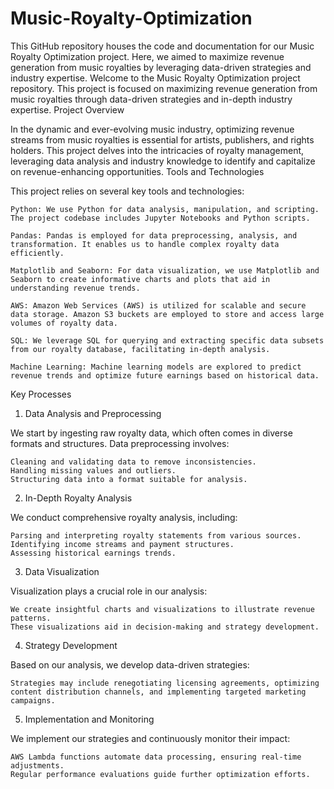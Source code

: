 # Music-Royalty-Optimization


This GitHub repository houses the code and documentation for our Music Royalty Optimization project. Here, we aimed to maximize revenue generation from music royalties by leveraging data-driven strategies and industry expertise.
Welcome to the Music Royalty Optimization project repository. This project is focused on maximizing revenue generation from music royalties through data-driven strategies and in-depth industry expertise.
Project Overview

In the dynamic and ever-evolving music industry, optimizing revenue streams from music royalties is essential for artists, publishers, and rights holders. This project delves into the intricacies of royalty management, leveraging data analysis and industry knowledge to identify and capitalize on revenue-enhancing opportunities.
Tools and Technologies

This project relies on several key tools and technologies:

    Python: We use Python for data analysis, manipulation, and scripting. The project codebase includes Jupyter Notebooks and Python scripts.

    Pandas: Pandas is employed for data preprocessing, analysis, and transformation. It enables us to handle complex royalty data efficiently.

    Matplotlib and Seaborn: For data visualization, we use Matplotlib and Seaborn to create informative charts and plots that aid in understanding revenue trends.

    AWS: Amazon Web Services (AWS) is utilized for scalable and secure data storage. Amazon S3 buckets are employed to store and access large volumes of royalty data.

    SQL: We leverage SQL for querying and extracting specific data subsets from our royalty database, facilitating in-depth analysis.

    Machine Learning: Machine learning models are explored to predict revenue trends and optimize future earnings based on historical data.

Key Processes
1. Data Analysis and Preprocessing

We start by ingesting raw royalty data, which often comes in diverse formats and structures. Data preprocessing involves:

    Cleaning and validating data to remove inconsistencies.
    Handling missing values and outliers.
    Structuring data into a format suitable for analysis.

2. In-Depth Royalty Analysis

We conduct comprehensive royalty analysis, including:

    Parsing and interpreting royalty statements from various sources.
    Identifying income streams and payment structures.
    Assessing historical earnings trends.

3. Data Visualization

Visualization plays a crucial role in our analysis:

    We create insightful charts and visualizations to illustrate revenue patterns.
    These visualizations aid in decision-making and strategy development.

4. Strategy Development

Based on our analysis, we develop data-driven strategies:

    Strategies may include renegotiating licensing agreements, optimizing content distribution channels, and implementing targeted marketing campaigns.

5. Implementation and Monitoring

We implement our strategies and continuously monitor their impact:

    AWS Lambda functions automate data processing, ensuring real-time adjustments.
    Regular performance evaluations guide further optimization efforts.
